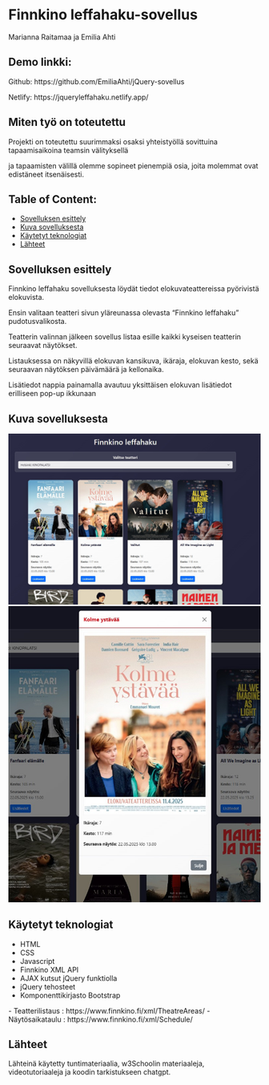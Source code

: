 # Finnkino leffahaku-sovellus
Marianna Raitamaa ja Emilia Ahti

## Demo linkki:
<p>Github: https://github.com/EmiliaAhti/jQuery-sovellus</p>
<p>Netlify: https://jqueryleffahaku.netlify.app/</p>

## Miten työ on toteutettu
<p>Projekti on toteutettu suurimmaksi osaksi yhteistyöllä sovittuina tapaamisaikoina teamsin välityksellä</p>  
<p>ja tapaamisten välillä olemme sopineet pienempiä osia, joita molemmat ovat edistäneet itsenäisesti.</p>

## Table of Content:

- [Sovelluksen esittely](#about-the-app)
- [Kuva sovelluksesta](#screenshots)
- [Käytetyt teknologiat](#technologies)
- [Lähteet](#credits)

## Sovelluksen esittely
<p>Finnkino leffahaku sovelluksesta löydät tiedot elokuvateattereissa pyörivistä elokuvista. </p>
<p>Ensin valitaan teatteri sivun yläreunassa olevasta “Finnkino leffahaku” pudotusvalikosta. </p>
<p>Teatterin valinnan jälkeen sovellus listaa esille kaikki kyseisen teatterin seuraavat näytökset. </p>
<p>Listauksessa on näkyvillä elokuvan kansikuva, ikäraja, elokuvan kesto, sekä seuraavan näytöksen päivämäärä ja kellonaika. </p>
<p>Lisätiedot nappia painamalla avautuu yksittäisen elokuvan lisätiedot erilliseen pop-up ikkunaan</p>

## Kuva sovelluksesta
<img src="Kuvat/jquery-leffahaku.jpg" alt="Finnkino-sovellus">
<img src="Kuvat/pop-up.jpg" alt="Pop-up ikkuna">

## Käytetyt teknologiat
<ul>
  <li>HTML</li>
  <li>CSS</li>
  <li>Javascript</li>
  <li>Finnkino XML API</li>
  <li>AJAX kutsut jQuery funktiolla</li>
  <li>jQuery tehosteet</li>
  <li>Komponenttikirjasto Bootstrap</li>
</ul>
- Teatterilistaus : https://www.finnkino.fi/xml/TheatreAreas/
- Näytösaikataulu : https://www.finnkino.fi/xml/Schedule/

## Lähteet
<p>Lähteinä käytetty tuntimateriaalia, w3Schoolin materiaaleja, videotutoriaaleja ja koodin tarkistukseen chatgpt.</p>
